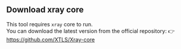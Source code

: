 ## Download xray core
This tool requires `xray` core to run.  
You can download the latest version from the official repository:
👉 https://github.com/XTLS/Xray-core
